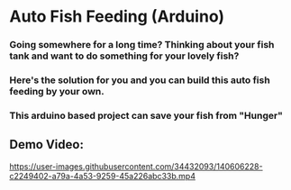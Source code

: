 # Auto Fish Feeding (Arduino)

### Going somewhere for a long time? Thinking about your fish tank and want to do something for your lovely fish?
### Here's the solution for you and you can build this auto fish feeding by your own.
### This arduino based project can save your fish from "Hunger"


## Demo Video: 
https://user-images.githubusercontent.com/34432093/140606228-c2249402-a79a-4a53-9259-45a226abc33b.mp4

